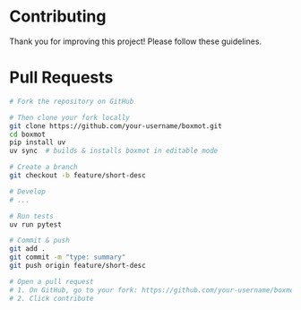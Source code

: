 # Contributing

Thank you for improving this project! Please follow these guidelines.

# Pull Requests

```bash
# Fork the repository on GitHub

# Then clone your fork locally
git clone https://github.com/your-username/boxmot.git
cd boxmot
pip install uv
uv sync  # builds & installs boxmot in editable mode

# Create a branch
git checkout -b feature/short-desc

# Develop
# ...

# Run tests
uv run pytest

# Commit & push
git add .
git commit -m "type: summary"
git push origin feature/short-desc

# Open a pull request
# 1. On GitHub, go to your fork: https://github.com/your-username/boxmot
# 2. Click contribute
```